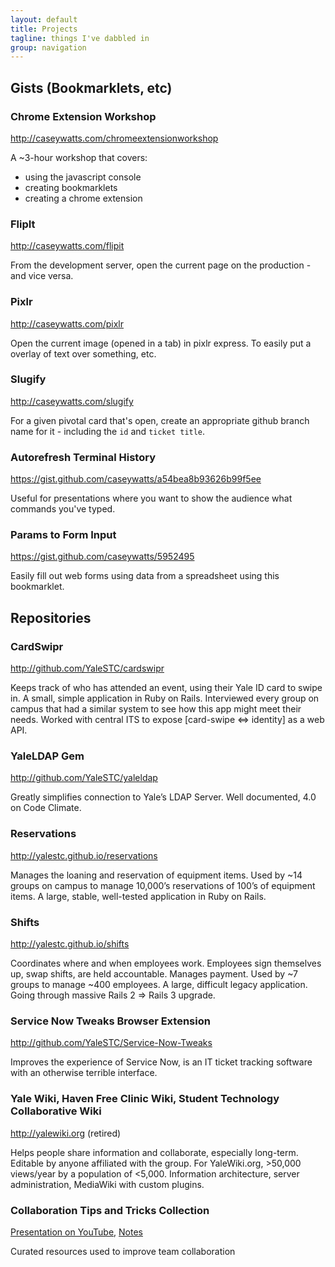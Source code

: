 ```yaml
---
layout: default
title: Projects
tagline: things I've dabbled in
group: navigation
---
```


## Gists (Bookmarklets, etc)

### Chrome Extension Workshop
<http://caseywatts.com/chromeextensionworkshop>

A ~3-hour workshop that covers:
- using the javascript console
- creating bookmarklets
- creating a chrome extension

### FlipIt
<http://caseywatts.com/flipit>

From the development server, open the current page on the production - and vice versa.

### Pixlr
<http://caseywatts.com/pixlr>

Open the current image (opened in a tab) in pixlr express. To easily put a overlay of text over something, etc.

### Slugify
<http://caseywatts.com/slugify>

For a given pivotal card that's open, create an appropriate github branch name for it - including the `id` and `ticket title`.

### Autorefresh Terminal History
<https://gist.github.com/caseywatts/a54bea8b93626b99f5ee>

Useful for presentations where you want to show the audience what commands you've typed.

### Params to Form Input
<https://gist.github.com/caseywatts/5952495>

Easily fill out web forms using data from a spreadsheet using this bookmarklet.

## Repositories

### CardSwipr  
<http://github.com/YaleSTC/cardswipr>

Keeps track of who has attended an event, using their Yale ID card to swipe in. A small, simple application in Ruby on Rails. Interviewed every group on campus that had a similar system to see how this app might meet their needs. Worked with central ITS to expose [card-swipe ⇔ identity] as a web API.

### YaleLDAP Gem
<http://github.com/YaleSTC/yaleldap>

Greatly simplifies connection to Yale’s LDAP Server. Well documented, 4.0 on Code Climate.

### Reservations
<http://yalestc.github.io/reservations>

Manages the loaning and reservation of equipment items. Used by ~14 groups on campus to manage 10,000’s reservations of 100’s of equipment items. A large, stable, well-tested application in Ruby on Rails.

### Shifts
<http://yalestc.github.io/shifts>

Coordinates where and when employees work. Employees sign themselves up, swap shifts, are held accountable. Manages payment. Used by ~7 groups to manage ~400 employees. A large, difficult legacy application. Going through massive Rails 2 => Rails 3 upgrade.

### Service Now Tweaks Browser Extension
<http://github.com/YaleSTC/Service-Now-Tweaks>

Improves the experience of Service Now, is an IT ticket tracking software with an otherwise terrible interface.

### Yale Wiki, Haven Free Clinic Wiki, Student Technology Collaborative Wiki
<http://yalewiki.org> (retired)

Helps people share information and collaborate, especially long-term. Editable by anyone affiliated with the group. For YaleWiki.org, &gt;50,000 views/year by a population of &lt;5,000. Information architecture, server administration, MediaWiki with custom plugins.

### Collaboration Tips and Tricks Collection
[Presentation on YouTube](https://www.youtube.com/watch?v=JKZ_CHSO7rs), [Notes](http://tinyurl.com/caseycollaborationtools)

Curated resources used to improve team collaboration
